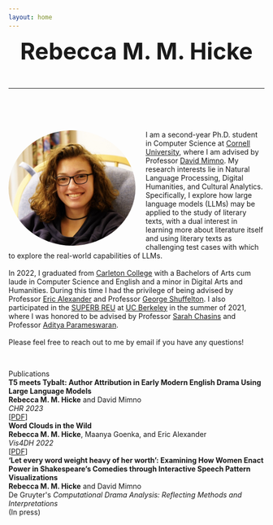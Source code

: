 ```yaml
---
layout: home
---
```

<link rel="stylesheet" href="/assets/css/main.css">
<div style="text-align: center; font-size: 45px; font-weight: bold;">Rebecca M. M. Hicke<br><hr> </div>
<br>
<div>
<img src="assets/images/Hicke.jpeg" alt="Photo of Rebecca Hicke" width="250" height="227" style="margin-right:20px;float:left;border-radius:50%;"><p style="margin-top:20px;">I am a second-year Ph.D. student in Computer Science at <a class="page-link" href="https://www.cs.cornell.edu">Cornell University</a>, where I am advised by Professor <a class="page-link" href="https://mimno.infosci.cornell.edu">David Mimno</a>. My research interests lie in Natural Language Processing, Digital Humanities, and Cultural Analytics. Specifically, I explore how large language models (LLMs) may be applied to the study of literary texts, with a dual interest in learning more about literature itself and using literary texts as challenging test cases with which to explore the real-world capabilities of LLMs.<br><br>
In 2022, I graduated from <a class="page-link" href="https://www.carleton.edu">Carleton College</a> with a Bachelors of Arts <emph>cum laude</emph> in Computer Science and English and a minor in Digital Arts and Humanities. During this time I had the privilege of being advised by Professor <a class="page-link" href="https://cs.carleton.edu/faculty/ealexander/">Eric Alexander</a> and Professor <a class="page-link" href="https://www.carleton.edu/directory/gshuffel/">George Shuffelton</a>. I also participated in the <a class="page-link" href="https://eecs.berkeley.edu/resources/undergrads/research/superb">SUPERB REU</a> at <a class="page-link" href="https://eecs.berkeley.edu">UC Berkeley</a> in the summer of 2021, where I was honored to be advised by Professor <a class="page-link" href="https://schasins.com">Sarah Chasins</a> and Professor <a class="page-link" href="https://people.eecs.berkeley.edu/~adityagp/">Aditya Parameswaran</a>.<br><br>
Please feel free to reach out to me by email if you have any questions!</p><br>
<p><div class="project-heading">Publications</div>
<div class="small-spacer"></div>
<div style="font-weight: bold;">T5 meets Tybalt: Author Attribution in Early Modern English Drama Using Large Language Models</div>
<div><b>Rebecca M. M. Hicke</b> and David Mimno</div>
<div><em>CHR 2023</em></div>
<div>[<a href="https://ceur-ws.org/Vol-3558/paper2757.pdf">PDF</a>]</div>
<div class="small-spacer"></div>
<div style="font-weight: bold;">Word Clouds in the Wild</div>
<div><b>Rebecca M. M. Hicke</b>, Maanya Goenka, and Eric Alexander</div>
<div><em>Vis4DH 2022</em></div>
<div>[<a href="https://arxiv.org/pdf/2210.08059.pdf">PDF</a>]</div>
<div class="small-spacer"></div>
<div style="font-weight: bold;">‘Let every word weight heavy of her worth’: Examining How Women Enact Power in Shakespeare’s Comedies through Interactive Speech Pattern Visualizations</div>
<div><b>Rebecca M. M. Hicke</b> and David Mimno</div>
<div>De Gruyter's <em>Computational Drama Analysis: Reflecting Methods and Interpretations</em></div>
<div>(In press)</div>
</p>
</div>
